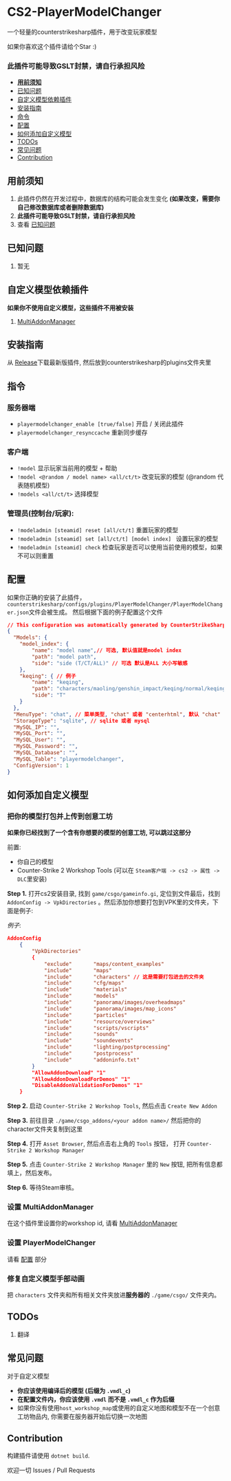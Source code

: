 # CS2-PlayerModelChanger
一个轻量的counterstrikesharp插件，用于改变玩家模型

如果你喜欢这个插件请给个Star :)
### 此插件可能导致GSLT封禁，请自行承担风险
- **[用前须知](#用前须知)**
- [已知问题](#k已知问题)
- [自定义模型依赖插件](#自定义模型依赖插件)
- [安装指南](#安装指南)
- [命令](#命令)
- [配置](#配置)
- [如何添加自定义模型](#如何添加自定义模型)
- [TODOs](#todos)
- [常见问题](#常见问题)
- [Contribution](#contribution)

## 用前须知
1. 此插件仍然在开发过程中，数据库的结构可能会发生变化 **(如果改变，需要你自己修改数据库或者删除数据库)**
2. **此插件可能导致GSLT封禁，请自行承担风险**
3. 查看 [已知问题](#已知问题)

## 已知问题
1. 暂无

## 自定义模型依赖插件
**如果你不使用自定义模型，这些插件不用被安装**
1. [MultiAddonManager](https://github.com/Source2ZE/MultiAddonManager)

## 安装指南
从 [Release](https://github.com/samyycX/CS2-PlayerModelChanger/releases)下载最新版插件, 然后放到counterstrikesharp的plugins文件夹里

## 指令
### 服务器端
- `playermodelchanger_enable [true/false]` 开启 / 关闭此插件
- `playermodelchanger_resynccache` 重新同步缓存
### 客户端
- `!model` 显示玩家当前用的模型 + 帮助
- `!model <@random / model name> <all/ct/t>` 改变玩家的模型 (@random 代表随机模型)
- `!models <all/ct/t>` 选择模型
### 管理员(控制台/玩家):
- `!modeladmin [steamid] reset [all/ct/t]` 重置玩家的模型
- `!modeladmin [steamid] set [all/ct/t] [model index] ` 设置玩家的模型
- `!modeladmin [steamid] check` 检查玩家是否可以使用当前使用的模型，如果不可以则重置
## 配置
如果你正确的安装了此插件，`counterstrikesharp/configs/plugins/PlayerModelChanger/PlayerModelChanger.json`文件会被生成。
然后根据下面的例子配置这个文件
```json
// This configuration was automatically generated by CounterStrikeSharp for plugin 'PlayerModelChanger', at 2024/02/23 11:41:05
{
  "Models": {
	"model_index": {
		"name": "model name",// 可选, 默认值就是model index
		"path": "model path",
		"side": "side (T/CT/ALL)" // 可选 默认是ALL 大小写敏感
	},
	"keqing": { // 例子
		"name": "keqing",
		"path": "characters/maoling/genshin_impact/keqing/normal/keqing.vmdl",
		"side": "T"
	} 
  },
  "MenuType": "chat", // 菜单类型, "chat" 或者 "centerhtml", 默认 "chat"
  "StorageType": "sqlite", // sqlite 或者 mysql
  "MySQL_IP": "",
  "MySQL_Port": "",
  "MySQL_User": "",
  "MySQL_Password": "",
  "MySQL_Database": "",
  "MySQL_Table": "playermodelchanger",
  "ConfigVersion": 1
}
```


## 如何添加自定义模型

### 把你的模型打包并上传到创意工坊
**如果你已经找到了一个含有你想要的模型的创意工坊, 可以跳过这部分**

前置:
- 你自己的模型
- Counter-Strike 2 Workshop Tools (可以在 `Steam客户端 -> cs2 -> 属性 -> DLC`里安装)

**Step 1.** 打开cs2安装目录, 找到 `game/csgo/gameinfo.gi`,
定位到文件最后，找到`AddonConfig -> VpkDirectories`
。然后添加你想要打包到VPK里的文件夹，下面是例子:


*例子*:
```json
AddonConfig	
	{
		"VpkDirectories"
		{
			"exclude"       "maps/content_examples"
			"include"       "maps"
			"include"		"characters" // 这是需要打包进去的文件夹
			"include"       "cfg/maps"
			"include"       "materials"
			"include"       "models"
			"include"       "panorama/images/overheadmaps"
			"include"       "panorama/images/map_icons"
			"include"       "particles"
			"include"       "resource/overviews"
			"include"       "scripts/vscripts"
			"include"       "sounds"
			"include"       "soundevents"
			"include"       "lighting/postprocessing"
			"include"       "postprocess"
			"include"       "addoninfo.txt"
		} 
		"AllowAddonDownload" "1"
		"AllowAddonDownloadForDemos" "1"
		"DisableAddonValidationForDemos" "1"
	}
```

**Step 2.** 启动 `Counter-Strike 2 Workshop Tools`, 然后点击 `Create New Addon`

**Step 3.** 前往目录 `./game/csgo_addons/<your addon name>/` 然后把你的character文件夹复制到这里

**Step 4.** 打开 `Asset Browser`, 然后点击右上角的 `Tools` 按钮， 打开 `Counter-Strike 2 Workshop Manager`

**Step 5.** 点击 `Counter-Strike 2 Workshop Manager` 里的 `New` 按钮, 把所有信息都填上，然后发布。

**Step 6.** 等待Steam审核。

### 设置 MultiAddonManager
在这个插件里设置你的workshop id, 请看 [MultiAddonManager](https://github.com/Source2ZE/MultiAddonManager)

### 设置 PlayerModelChanger
请看 [配置](#配置) 部分

### 修复自定义模型手部动画
把 `characters` 文件夹和所有相关文件夹放进**服务器的** `./game/csgo/` 文件夹内。
## TODOs
1. 翻译

## 常见问题
对于自定义模型
- **你应该使用编译后的模型 (后缀为 `.vmdl_c`)**
- **在配置文件内，你应该使用 `.vmdl` 而不是 `.vmdl_c` 作为后缀**
- 如果你没有使用`host_workshop_map`或使用的自定义地图和模型不在一个创意工坊物品内, 你需要在服务器开始后切换一次地图


## Contribution
构建插件请使用 `dotnet build`.

欢迎一切 Issues / Pull Requests